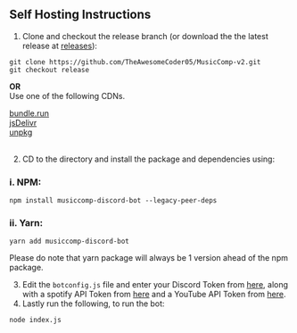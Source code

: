 ## Self Hosting Instructions
1. Clone and checkout the release branch (or download the the latest release at [releases](https://github.com/TheAwesomeCoder05/MusicComp-v2/releases)):


```
git clone https://github.com/TheAwesomeCoder05/MusicComp-v2.git
git checkout release
``` 
**OR**
<br>
Use one of the following CDNs.

[bundle.run](https://bundle.run/musiccomp-discord-bot@0.2.9) <br>
[jsDelivr](https://cdn.jsdelivr.net/npm/musiccomp-discord-bot@0.2.9/)<br>
[unpkg](https://unpkg.com/musiccomp-discord-bot@0.2.9/)<br>
<br>

2. CD to the directory and install the package and dependencies using:

  <h3> i. NPM: </h3>
  
```
npm install musiccomp-discord-bot --legacy-peer-deps
```

  <h3> ii. Yarn: </h3>

```
yarn add musiccomp-discord-bot
```
Please do note that yarn package will always be 1 version ahead of the npm package. 

3. Edit the `botconfig.js` file and enter your Discord Token from [here](https://discord.com/developers/applications), along with a spotify API Token from [here](https://developer.spotify.com/dashboard/) and a YouTube API Token from [here](https://developers.google.com/youtube/registering_an_application).
4. Lastly run the following, to run the bot:
```
node index.js
```
